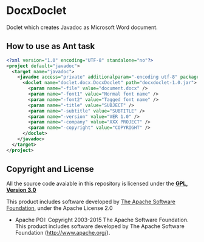 # DocxDoclet
Doclet which creates Javadoc as Microsoft Word document.

## How to use as Ant task

```xml
<?xml version="1.0" encoding="UTF-8" standalone="no"?>
<project default="javadoc">
  <target name="javadoc">
    <javadoc access="private" additionalparam="-encoding utf-8" packagenames="package,package,.." sourcepath="path,path,..">
      <doclet name="doclet.docx.DocxDoclet" path="docxdoclet-1.0.jar">
        <param name="-file" value="document.docx" />
        <param name="-font1" value="Normal font name" />
        <param name="-font2" value="Tagged font name" />
        <param name="-title" value="SUBJECT" />
        <param name="-subtitle" value="SUBTITLE" />
        <param name="-version" value="VER 1.0" />
        <param name="-company" value="XXX PROJECT" />
        <param name="-copyright" value="COPYRIGHT" />
      </doclet>
    </javadoc>
  </target>
</project>
```

## Copyright and License
All the source code avaiable in this repository is licensed under the **[GPL, Version 3.0](http://www.gnu.org/licenses)**

This product includes software developed by [The Apache Software Foundation](http://www.apache.org/), under the Apache License 2.0
* Apache POI: Copyright 2003-2015 The Apache Software Foundation. This product includes software developed by
The Apache Software Foundation (http://www.apache.org/).
